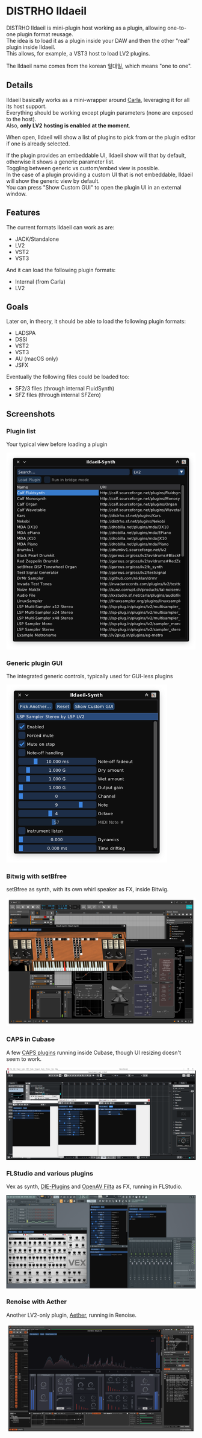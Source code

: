 # DISTRHO Ildaeil

DISTRHO Ildaeil is mini-plugin host working as a plugin, allowing one-to-one plugin format reusage.  
The idea is to load it as a plugin inside your DAW and then the other "real" plugin inside Ildaeil.  
This allows, for example, a VST3 host to load LV2 plugins.

The Ildaeil name comes from the korean 일대일, which means "one to one".

## Details

Ildaeil basically works as a mini-wrapper around [Carla](https://github.com/falkTX/Carla), leveraging it for all its host support.  
Everything should be working except plugin parameters (none are exposed to the host).  
Also, **only LV2 hosting is enabled at the moment**.

When open, Ildaeil will show a list of plugins to pick from or the plugin editor if one is already selected.

If the plugin provides an embeddable UI, Ildaeil show will that by default, otherwise it shows a generic parameter list.  
Toggling between generic vs custom/embed view is possible.  
In the case of a plugin providing a custom UI that is not embeddable, Ildaeil will show the generic view by default.  
You can press "Show Custom GUI" to open the plugin UI in an external window.

## Features

The current formats Ildaeil can work as are:

- JACK/Standalone
- LV2
- VST2
- VST3

And it can load the following plugin formats:

- Internal (from Carla)
- LV2

## Goals

Later on, in theory, it should be able to load the following plugin formats:

- LADSPA
- DSSI
- VST2
- VST3
- AU (macOS only)
- JSFX

Eventually the following files could be loaded too:

- SF2/3 files (through internal FluidSynth)
- SFZ files (through internal SFZero)

## Screenshots

### Plugin list

Your typical view before loading a plugin

![screenshot](screenshots/ildaeil-plugin-list.png "plugin list")

### Generic plugin GUI

The integrated generic controls, typically used for GUI-less plugins

![screenshot](screenshots/ildaeil-generic-gui.png "generic gui")

### Bitwig with setBfree

setBfree as synth, with its own whirl speaker as FX, inside Bitwig.

![screenshot](screenshots/bitwig-setbfree.png "plugin list")

### CAPS in Cubase

A few [CAPS plugins](https://github.com/moddevices/caps-lv2) running inside Cubase, though UI resizing doesn't seem to work.

![screenshot](screenshots/cubase-caps.png "plugin list")

### FLStudio and various plugins

Vex as synth, [DIE-Plugins](https://github.com/DISTRHO/DIE-Plugins) and [OpenAV Filta](https://github.com/openAVproductions/openAV-ArtyFX) as FX, running in FLStudio.

![screenshot](screenshots/flstudio-various.png "plugin list")

### Renoise with Aether

Another LV2-only plugin, [Aether](https://github.com/Dougal-s/Aether), running in Renoise.

![screenshot](screenshots/renoise-aether.png "plugin list")

